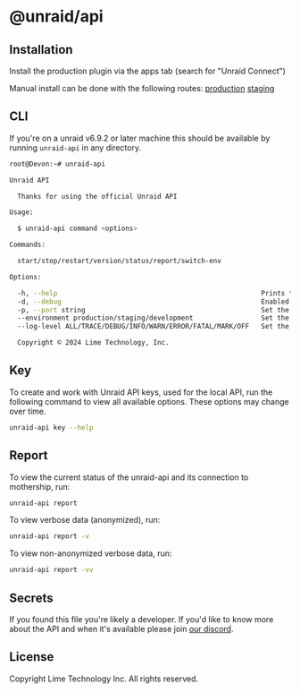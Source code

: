 # @unraid/api

## Installation

Install the production plugin via the apps tab (search for "Unraid Connect")

Manual install can be done with the following routes:
[production](https://stable.dl.unraid.net/unraid-api/dynamix.unraid.net.plg)
[staging](https://preview.dl.unraid.net/unraid-api/dynamix.unraid.net.staging.plg)

## CLI

If you're on a unraid v6.9.2 or later machine this should be available by running `unraid-api` in any directory.

```bash
root@Devon:~# unraid-api

Unraid API

  Thanks for using the official Unraid API

Usage:

  $ unraid-api command <options>

Commands:

  start/stop/restart/version/status/report/switch-env

Options:

  -h, --help                                                   Prints this usage guide.
  -d, --debug                                                  Enabled debug mode.
  -p, --port string                                            Set the graphql port.
  --environment production/staging/development                 Set the working environment.
  --log-level ALL/TRACE/DEBUG/INFO/WARN/ERROR/FATAL/MARK/OFF   Set the log level.

  Copyright © 2024 Lime Technology, Inc.

```

## Key

To create and work with Unraid API keys, used for the local API, run the following command to view all available options. These options may change over time.

```sh
unraid-api key --help
```

## Report

To view the current status of the unraid-api and its connection to mothership, run:

```sh
unraid-api report
```

To view verbose data (anonymized), run:

```sh
unraid-api report -v
```

To view non-anonymized verbose data, run:

```sh
unraid-api report -vv
```

## Secrets

If you found this file you're likely a developer. If you'd like to know more about the API and when it's available please join [our discord](https://discord.unraid.net/).

## License

Copyright Lime Technology Inc. All rights reserved.
